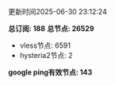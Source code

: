 更新时间2025-06-30 23:12:24

**总订阅: 188**
**总节点: 26529**
- vless节点: 6591
- hysteria2节点: 2

**google ping有效节点: 143**
